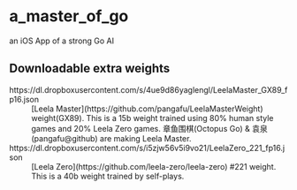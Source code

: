 # a_master_of_go
an iOS App of a strong Go AI

## Downloadable extra weights
<dl>
<dt>https://dl.dropboxusercontent.com/s/4ue9d86yaglengl/LeelaMaster_GX89_fp16.json</dt>
<dd>[Leela Master](https://github.com/pangafu/LeelaMasterWeight) weight(GX89). This is a 15b weight trained using 80% human style games and 20% Leela Zero games. 章鱼围棋(Octopus Go) & 袁泉(pangafu@github) are making Leela Master.</dd>
<dt>https://dl.dropboxusercontent.com/s/i5zjw56v5i9vo21/LeelaZero_221_fp16.json</dt>
<dd>[Leela Zero](https://github.com/leela-zero/leela-zero) #221 weight. This is a 40b weight trained by self-plays.</dd>
</dl>